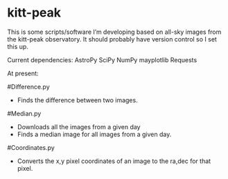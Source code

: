 # kitt-peak

This is some scripts/software I’m developing based on all-sky images from the kitt-peak observatory. It should probably have version control so I set this up.

Current dependencies:
AstroPy
SciPy
NumPy
mayplotlib
Requests

At present:

#Difference.py
- Finds the difference between two images.

#Median.py
- Downloads all the images from a given day
- Finds a median image for all images from a given day.

#Coordinates.py
- Converts the x,y pixel coordinates of an image to the ra,dec for that pixel.
